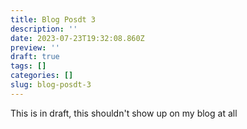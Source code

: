 ```yaml
---
title: Blog Posdt 3
description: ''
date: 2023-07-23T19:32:08.860Z
preview: ''
draft: true
tags: []
categories: []
slug: blog-posdt-3
---
```


This is in draft, this shouldn't show up on my blog at all
